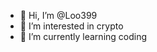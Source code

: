 - 👋 Hi, I’m @Loo399
- 👀 I’m interested in crypto
- 🌱 I’m currently learning coding

<!---
Loo399/Loo399 is a ✨ special ✨ repository because its `README.md` (this file) appears on your GitHub profile.
You can click the Preview link to take a look at your changes.
--->
